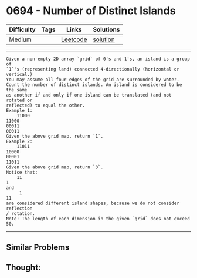 # 0694 - Number of Distinct Islands

Difficulty  | Tags | Links | Solutions
----------- | ---- | ----- | -----
Medium |  | [Leetcode](https://leetcode.com/problems/number-of-distinct-islands) | [solution](https://leetcode.com/problems/number-of-distinct-islands/solution/)


-----------

```
Given a non-empty 2D array `grid` of 0's and 1's, an island is a group of
`1`'s (representing land) connected 4-directionally (horizontal or vertical.)
You may assume all four edges of the grid are surrounded by water.
Count the number of distinct islands. An island is considered to be the same
as another if and only if one island can be translated (and not rotated or
reflected) to equal the other.
Example 1:
    11000
11000
00011
00011
Given the above grid map, return `1`.
Example 2:
    11011
10000
00001
11011
Given the above grid map, return `3`.
Notice that:
    11
1
and
     1
11
are considered different island shapes, because we do not consider reflection
/ rotation.
Note: The length of each dimension in the given `grid` does not exceed 50.
```

-----------


## Similar Problems




## Thought:
